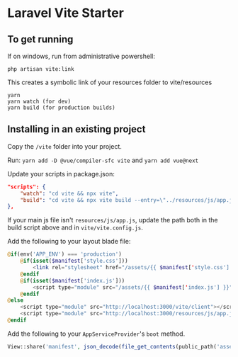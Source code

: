 # Laravel Vite Starter

## To get running

If on windows, run from administrative powershell:
```
php artisan vite:link
```
This creates a symbolic link of your resources folder to vite/resources

```
yarn
yarn watch (for dev)
yarn build (for production builds)
```

## Installing in an existing project

Copy the `/vite` folder into your project.

Run: `yarn add -D @vue/compiler-sfc vite` and `yarn add vue@next`

Update your scripts in package.json:
```json
"scripts": {
    "watch": "cd vite && npx vite",
    "build": "cd vite && npx vite build --entry=\"../resources/js/app.js\""
},
```

If your main js file isn't `resources/js/app.js`, update the path both in the build script above and in `vite/vite.config.js`.

Add the following to your layout blade file:

```php
@if(env('APP_ENV') === 'production')
    @if(isset($manifest['style.css']))
        <link rel="stylesheet" href="/assets/{{ $manifest['style.css'] }}">
    @endif
    @if(isset($manifest['index.js']))
        <script type="module" src="/assets/{{ $manifest['index.js'] }}"></script>
    @endif
@else
    <script type="module" src="http://localhost:3000/vite/client"></script>
    <script type="module" src="http://localhost:3000/resources/js/app.js"></script>
@endif
```

Add the following to your `AppServiceProvider`'s `boot` method.

```php
View::share('manifest', json_decode(file_get_contents(public_path('assets/manifest.json')), true));
```